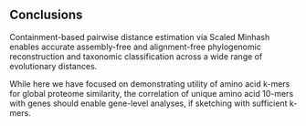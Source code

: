 ## Conclusions

Containment-based pairwise distance estimation via Scaled Minhash enables accurate assembly-free and alignment-free phylogenomic reconstruction and taxonomic classification across a wide range of evolutionary distances.

While here we have focused on demonstrating utility of amino acid k-mers for global proteome similarity, the correlation of unique amino acid 10-mers with genes should enable gene-level analyses, if sketching with sufficient k-mers.
